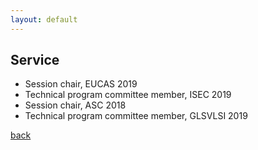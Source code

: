 ```yaml
---
layout: default
---
```


## Service
* Session chair, EUCAS 2019
* Technical program committee member, ISEC 2019
* Session chair, ASC 2018
* Technical program committee member, GLSVLSI 2019

[back](./)
